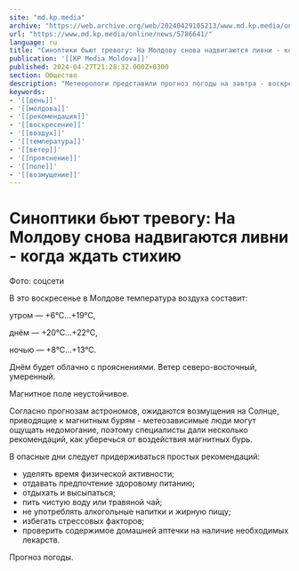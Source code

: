```yaml
---
site: "md.kp.media"
archive: "https://web.archive.org/web/20240429105213/www.md.kp.media/online/news/5786641/"
url: "https://www.md.kp.media/online/news/5786641/"
language: ru
title: "Синоптики бьют тревогу: На Молдову снова надвигаются ливни - когда ждать стихию"
publication: '[[KP Media Moldova]]'
published: 2024-04-27T21:28:32.000Z+0300
section: Общество
description: "Метеорологи представили прогноз погоды на завтра - воскресенье, 28 апреля"
keywords:
- '[[день]]'
- '[[молдова]]'
- '[[рекомендация]]'
- '[[воскресение]]'
- '[[воздух]]'
- '[[температура]]'
- '[[ветер]]'
- '[[прояснение]]'
- '[[поле]]'
- '[[возмущение]]'
---
```


# Синоптики бьют тревогу: На Молдову снова надвигаются ливни - когда ждать стихию

Фото: соцсети

В это воскресенье в Молдове температура воздуха составит:

утром — +6°С...+19°С,

днём — +20°С...+22°С,

ночью — +8°С...+13°С.

Днём будет облачно с прояснениями. Ветер северо-восточный, умеренный.

Магнитное поле неустойчивое.

Согласно прогнозам астрономов, ожидаются возмущения на Солнце, приводящие к магнитным бурям - метеозависимые люди могут ощущать недомогание, поэтому специалисты дали несколько рекомендаций, как уберечься от воздействия магнитных бурь.

В опасные дни следует придерживаться простых рекомендаций:

- уделять время физической активности;
- отдавать предпочтение здоровому питанию;
- отдыхать и высыпаться;
- пить чистую воду или травяной чай;
- не употреблять алкогольные напитки и жирную пищу;
- избегать стрессовых факторов;
- проверить содержимое домашней аптечки на наличие необходимых лекарств.

Прогноз погоды.